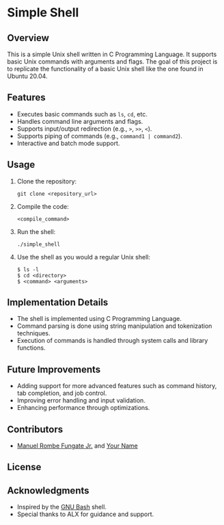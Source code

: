 # Simple Shell

## Overview
This is a simple Unix shell written in C Programming Language. It supports basic Unix commands with arguments and flags. The goal of this project is to replicate the functionality of a basic Unix shell like the one found in Ubuntu 20.04.

## Features
- Executes basic commands such as `ls`, `cd`, etc.
- Handles command line arguments and flags.
- Supports input/output redirection (e.g., `>`, `>>`, `<`).
- Supports piping of commands (e.g., `command1 | command2`).
- Interactive and batch mode support.

## Usage
1. Clone the repository:
   ```
   git clone <repository_url>
   ```
2. Compile the code:
   ```
   <compile_command>
   ```
3. Run the shell:
   ```
   ./simple_shell
   ```
4. Use the shell as you would a regular Unix shell:
   ```
   $ ls -l
   $ cd <directory>
   $ <command> <arguments>
   ```

## Implementation Details
- The shell is implemented using C Programming Language.
- Command parsing is done using string manipulation and tokenization techniques.
- Execution of commands is handled through system calls and library functions.

## Future Improvements
- Adding support for more advanced features such as command history, tab completion, and job control.
- Improving error handling and input validation.
- Enhancing performance through optimizations.

## Contributors
- [Manuel Rombe Fungate Jr.](https://github.com/manuelfungas) and [Your Name](https://github.com/manuelfungas)

## License


## Acknowledgments
- Inspired by the [GNU Bash](https://www.gnu.org/software/bash/) shell.
- Special thanks to ALX for guidance and support.

